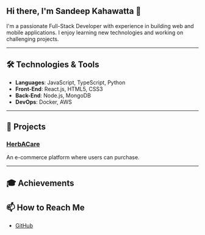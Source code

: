 ## Hi there, I'm Sandeep Kahawatta 👋

I'm a passionate Full-Stack Developer with experience in building web and mobile applications. I enjoy learning new technologies and working on challenging projects.

---

## 🛠 Technologies & Tools

- **Languages**: JavaScript, TypeScript, Python
- **Front-End**: React.js, HTML5, CSS3
- **Back-End**: Node.js, MongoDB
- **DevOps**: Docker, AWS

---

## 💼 Projects

### [HerbACare](https://github.com/SandeepKahawatta/herb-care)
An e-commerce platform where users can purchase.

---

## 🎓 Achievements

## 📫 How to Reach Me

- [GitHub](https://github.com/SandeepKahawatta)
